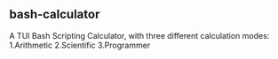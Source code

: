 ## bash-calculator
A TUI Bash Scripting Calculator, with three different calculation modes:
1.Arithmetic
2.Scientific
3.Programmer

